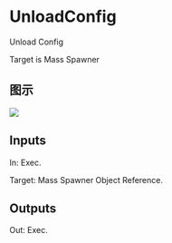 # UnloadConfig

Unload Config

Target is Mass Spawner

## 图示

![]($-20221218-20595296.png)

## Inputs

In: Exec.

Target: Mass Spawner Object Reference.  

## Outputs

Out: Exec.

